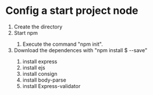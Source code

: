 # Config a start project node

<ol>
    <li>Create the directory</li>
    <li>Start npm</li>
    <ol>
        <li>Execute the command "npm init".</li>
    </ol>
    <li>Download the dependences with "npm install $ --save"</li>
    <ol>
        <li>install express</li>
        <li>install ejs</li>
        <li>install consign</li>
        <li>install body-parse</li>
        <li>install Express-validator</li>
    </ol>
</ol>



